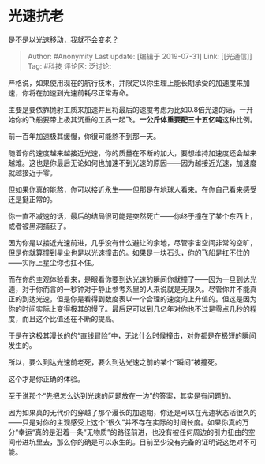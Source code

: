 # 光速抗老
[是不是以光速移动，我就不会变老？](https://www.zhihu.com/question/312610993/answer/689875562)

> Author: #Anonymity
> Last update: [编辑于 2019-07-31]
> Link: [[光通信]]
> Tag: #科技
> 评论区:
> 泛讨论:

严格说，如果使用现在的航行技术，并限定以你生理上能长期承受的加速度来加速，你将在加速到光速前耗尽正常寿命。

主要是要依靠抛射工质来加速并且将最后的速度考虑为比如0.8倍光速的话，一开始你的飞船要带上极其沉重的工质一起飞。**一公斤体重要配三十五亿吨**这种比例。

前一百年加速极其缓慢，你很可能熬不到那一天。

随着你的速度越来越接近光速，你的质量在不断的加大，要想维持加速度还会越来越难。这也是你最后无论如何也加速不到光速的原因——因为越接近光速，加速度就越接近于零。

但如果你真的能熬，你可以接近永生——但那是在地球人看来。在你自己看来感受还是挺正常的。

你一直不减速的话，最后的结局很可能是突然死亡——你终于撞在了某个东西上，或者被黑洞捕获了。

因为你是以接近光速前进，几乎没有什么避让的余地，尽管宇宙空间非常的空旷，但是你就算撞到星尘也是以光速撞击的。如果是一块石头，你的飞船是扛不住的——实际上星尘你也扛不住。

而在你的主观体验看来，是眼看你要到达光速的瞬间你就撞了——因为一旦到达光速，对于你而言的一秒钟对于静止参考系里的人来说就是无限久。尽管你并不能真正的到达光速，但是你是看得到数度表以一个合理的速度向上升值的。但这是因为你的时间实际上变得极其的慢了。最后足可以到几亿年对你也不过是零点几秒的程度，而且这个比值还在不断的提高。

于是在这极其漫长的的“直线冒险”中，无论什么时候撞击，对你都是在极短的瞬间发生的。

所以，要么到达光速前老死，要么到达光速之前的某个“瞬间”被撞死。

这个才是你正确的体验。

至于说那个“先把怎么达到光速的问题放在一边”的答案，其实是有问题的。

因为如果真的无代价的穿越了那个漫长的加速期，你还是可以在光速状态活很久的——只是对你的主观感受上这个“很久”并不存在实际的时间长度。如果你真的万分“幸运“真的是沿着一条“无物质”的路径前进，也没有被任何周边的引力扭曲的空间带进坑里去，那么你的确是可以永生的。目前至少没有完备的证明说这绝对不可能。
